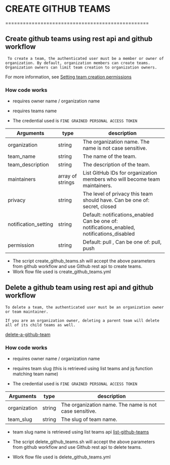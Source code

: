# CREATE GITHUB TEAMS
=================================================

## Create github teams using rest api and github workflow

```
 To create a team, the authenticated user must be a member or owner of organization. By default, organization members can create teams. Organization owners can limit team creation to organization owners. 
```

For more information, see [Setting team creation permissions](https://docs.github.com/en/rest/teams/teams?apiVersion=2022-11-28#create-a-team)

### How code works
* requires owner name / organization name
* requires teams name

* The credential used is ```FINE GRAINED PERSONAL ACCESS TOKEN```

|Arguments | type|description|
|----------|-----|-----------|
| organization | string| The organization name. The name is not case sensitive.|
| team_name  | string |The name of the team.|
| team_description| string | The description of the team.|
| maintainers | array of strings | List GitHub IDs for organization members who will become team maintainers.|
| privacy | string | The level of privacy this team should have. Can be one of: secret, closed |
| notification_setting | string | Default: notifications_enabled Can be one of: notifications_enabled, notifications_disabled |
| permission | string | Default: pull , Can be one of: pull, push |

 * The script create_github_teams.sh will accept the above parameters from github workflow and use Github rest api to create teams.
 * Work flow file used is create_github_teams.yml


## Delete a github team using rest api and github workflow

```
To delete a team, the authenticated user must be an organization owner or team maintainer.

If you are an organization owner, deleting a parent team will delete all of its child teams as well.
```
[delete-a-github-team](https://docs.github.com/en/rest/teams/teams?apiVersion=2022-11-28#delete-a-team)

### How code works
* requires owner name / organization name
* requires team slug (this is retrieved using list teams and jq function matching team name)

* The credential used is ```FINE GRAINED PERSONAL ACCESS TOKEN```

|Arguments | type|description|
|----------|-----|-----------|
| organization | string| The organization name. The name is not case sensitive.|
| team_slug  | string |The slug of team name.|

* team slug name is retrieved using list teams api  [list-github-teams](https://docs.github.com/en/rest/teams/teams?apiVersion=2022-11-28#list-teams)

 * The script delete_github_teams.sh will accept the above parameters from github workflow and use Github rest api to delete teams.
 * Work flow file used is delete_github_teams.yml
